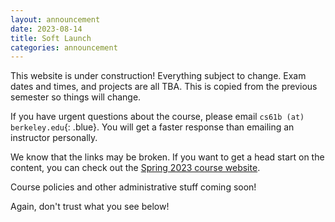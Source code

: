 ```yaml
---
layout: announcement
date: 2023-08-14
title: Soft Launch
categories: announcement
---
```


This website is under construction! Everything subject to change. Exam dates and
times, and projects are all TBA. This is copied from the previous semester so things
will change.

If you have urgent questions about the course, please email
`cs61b (at) berkeley.edu`{: .blue}. You will get a faster response than
emailing an instructor personally.

We know that the links may be broken. If you want to get a head start on the content, you can check out the [Spring 2023 course website](https://sp23.datastructur.es/).

Course policies and other administrative stuff coming soon!

Again, don't trust what you see below!
